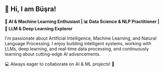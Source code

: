 ## 👋 Hi, I am Büşra!

**🚀 AI & Machine Learning Enthusiast | 📊 Data Science & NLP Practitioner | 🤖 LLM & Deep Learning Explorer**

I'm passionate about Artificial Intelligence, Machine Learning, and Natural Language Processing. I enjoy building intelligent systems, working with LLMs, deep learning, and real-time data processing, and continuously learning about cutting-edge AI advancements.

💻 Always eager to collaborate on AI & ML projects! 🚀


<!--
**busrabektas/busrabektas** is a ✨ _special_ ✨ repository because its `README.md` (this file) appears on your GitHub profile.

Here are some ideas to get you started:

- 🔭 I’m currently working on ...
- 🌱 I’m currently learning ...
- 👯 I’m looking to collaborate on ...
- 🤔 I’m looking for help with ...
- 💬 Ask me about ...
- 📫 How to reach me: ...
- 😄 Pronouns: ...
- ⚡ Fun fact: ...
-->
